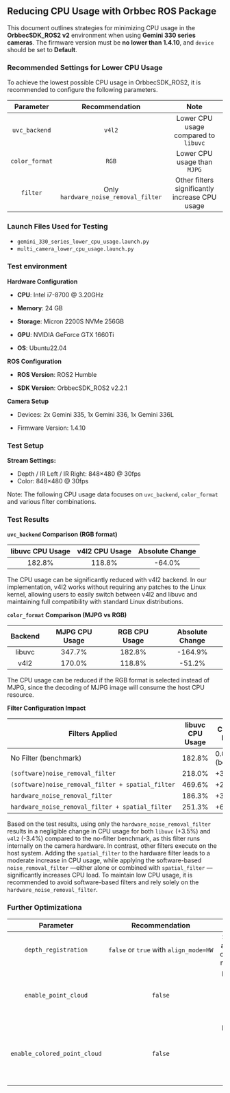 ## Reducing CPU Usage with Orbbec ROS Package

This document outlines strategies for minimizing CPU usage in the **OrbbecSDK_ROS2 v2** environment when using **Gemini 330 series cameras**. The firmware version must be **no lower than 1.4.10**, and `device` should be set to **Default**.

### Recommended Settings for Lower CPU Usage

To achieve the lowest possible CPU usage in OrbbecSDK_ROS2, it is recommended to configure the following parameters.

|    Parameter    |             Recommendation             |                      Note                      |
| :--------------: | :------------------------------------: | :--------------------------------------------: |
| `uvc_backend` |                `v4l2`                |     Lower CPU usage compared to `libuvc`     |
| `color_format` |                `RGB`                |         Lower CPU usage than `MJPG`         |
|    `filter`    | Only `hardware_noise_removal_filter` | Other filters significantly increase CPU usage |

### Launch Files Used for Testing

* `gemini_330_series_lower_cpu_usage.launch.py`
* `multi_camera_lower_cpu_usage.launch.py`

### Test environment

**Hardware Configuration**

* **CPU**: Intel i7-8700 @ 3.20GHz

* **Memory**: 24 GB

* **Storage**: Micron 2200S NVMe 256GB

* **GPU**: NVIDIA GeForce GTX 1660Ti

* **OS**: Ubuntu22.04

**ROS Configuration**

* **ROS Version**: ROS2 Humble

* **SDK Version**: OrbbecSDK_ROS2 v2.2.1

**Camera Setup**

* Devices: 2x Gemini 335, 1x Gemini 336, 1x Gemini 336L

* Firmware Version: 1.4.10


### Test Setup

**Stream Settings:**

* Depth / IR Left / IR Right: 848×480 @ 30fps
* Color: 848×480 @ 30fps

Note: The following CPU usage data focuses on `uvc_backend`, `color_format` and various filter combinations.

### Test Results

**`uvc_backend` Comparison (RGB format)**

| libuvc CPU Usage | v4l2 CPU Usage | Absolute Change |
| :--------------: | :------------: | :-------------: |
|      182.8%      |     118.8%     |     -64.0%     |

The CPU usage can be significantly reduced with v4l2 backend. In our implementation, v4l2 works without requiring any patches to the Linux kernel, allowing users to easily switch between v4l2 and libuvc and maintaining full compatibility with standard Linux distributions.

**`color_format` Comparison (MJPG vs RGB)**

| Backend | MJPG CPU Usage | RGB CPU Usage | Absolute Change |
| :-----: | :------------: | :-----------: | :-------------: |
| libuvc |     347.7%     |    182.8%    |     -164.9%     |
|  v4l2  |     170.0%     |    118.8%    |     -51.2%     |

The CPU usage can be reduced if the RGB format is selected instead of MJPG, since the decoding of MJPG image will consume the host CPU resource.

**Filter Configuration Impact**

| Filters Applied                                       | libuvc CPU Usage | CPU Usage Increase | v4l2 CPU Usage | CPU Usage Increase |
| ----------------------------------------------------- | ---------------- | ------------------ | -------------- | ------------------ |
| No Filter (benchmark)                                 | 182.8%           | 0.0%(benchmark)    | 118.8%         | 0.0%(benchmark)    |
| `(software)noise_removal_filter`                    | 218.0%           | +35.2%             | 128.5%         | +9.7%              |
| `(software)noise_removal_filter + spatial_filter` | 469.6%           | +286.8%            | 336.7%         | +217.9%            |
| `hardware_noise_removal_filter`                     | 186.3%           | +3.5%              | 115.4%         | -3.4%              |
| `hardware_noise_removal_filter + spatial_filter`  | 251.3%           | +68.5%             | 152.5%         | +33.7%             |

Based on the test results, using only the `hardware_noise_removal_filter` results in a negligible change in CPU usage for both `libuvc` (+3.5%) and `v4l2` (-3.4%) compared to the no-filter benchmark, as this filter runs internally on the camera hardware. In contrast, other filters execute on the host system. Adding the `spatial_filter` to the hardware filter leads to a moderate increase in CPU usage, while applying the software-based `noise_removal_filter` —either alone or combined with `spatial_filter` —significantly increases CPU load. To maintain low CPU usage, it is recommended to avoid software-based filters and rely solely on the `hardware_noise_removal_filter`.

### Further Optimizationa

|           Parameter           |                  Recommendation                  |                      Note                      |
| :----------------------------: | :----------------------------------------------: | :---------------------------------------------: |
|     `depth_registration`     | `false` or `true` with `align_mode=HW` |      Software alignment consumes more CPU      |
|     `enable_point_cloud`     |                    `false`                    |     Disabling point cloud reduces CPU usage     |
| `enable_colored_point_cloud` |                    `false`                    | Disabling colored point cloud reduces CPU usage |

